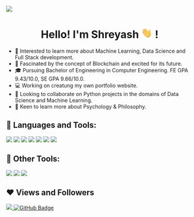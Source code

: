 ![](https://raw.githubusercontent.com/halfrost/halfrost/master/icons/header_.png)

<h1 align="center"> Hello! I'm Shreyash <img src="https://raw.githubusercontent.com/ABSphreak/ABSphreak/master/gifs/Hi.gif" width="30px"> ! </h1>

* 🧐  Interested to learn more about Machine Learning, Data Science and Full Stack development. 
* 🤔  Fascinated by the concept of Blockchain and excited for its future.
* 🎓  Pursuing Bachelor of Engineering in Computer Engineering. FE GPA 9.43/10.0, SE GPA 9.66/10.0.
* 💻  Working on creatung my own portfolio website.
* 🤝  Looking to collaborate on Python projects in the domains of Data Science and Machine Learning.
* 🌱  Keen to learn more about Psychology & Philosophy.

## 🚀 Languages and Tools:

<p align="left"> 
  <a href="https://docs.microsoft.com/en-us/cpp/?view=msvc-160" target="_blank"><img src="https://img.icons8.com/color/48/000000/c-plus-plus-logo.png"></a>
  <a href="https://www.python.org" target="_blank"><img src="https://img.icons8.com/color/48/000000/python.png"></a>
  <a href="https://www.w3.org/html/" target="_blank"><img src="https://img.icons8.com/color/48/000000/html-5.png"></a>
  <a href="https://www.w3schools.com/css/" target="_blank"><img src="https://img.icons8.com/color/48/000000/css3.png"></a>
  <a href="https://getbootstrap.com" target="_blank"><img src="https://img.icons8.com/color/48/000000/bootstrap.png"></a>
  <a href="https://www.javascript.com" target="_blank"><img src="https://img.icons8.com/color/48/000000/javascript.png"></a>
  <a style="padding-right:8px;" href="https://www.mysql.com/" target="_blank"><img src="https://img.icons8.com/fluent/50/000000/mysql-logo.png"></a>
</p>

## 🎨 Other Tools:

<p align="left">
  <a href="https://www.adobe.com/in/products/photoshop.html" target="_blank"><img src="https://img.icons8.com/color/48/000000/adobe-photoshop--v1.png"></a>
  <a href="https://www.adobe.com/in/products/premiere.html" target="_blank"><img src="https://img.icons8.com/color/48/000000/adobe-premiere-pro--v1.png"></a>
  <a href="https://www.adobe.com/in/products/aftereffects.html" target="_blank"><img src="https://img.icons8.com/color/48/000000/adobe-after-effects--v1.png"></a>
</p>

## ❤ Views and Followers
<a href="https://github.com/Meghna-DAS/github-profile-views-counter">
  <img src="https://komarev.com/ghpvc/?username=shreyash04">
</a>
<a href="https://github.com/shreyash04?tab=followers"><img src="https://img.shields.io/github/followers/shreyash04?label=Followers&style=social" alt="GitHub Badge"></a>

<!--
**shreyash04/shreyash04** is a ✨ _special_ ✨ repository because its `README.md` (this file) appears on your GitHub profile.

Here are some ideas to get you started:

- 🔭 I’m currently working on ...
- 🌱 I’m currently learning ...
- 👯 I’m looking to collaborate on ...
- 🤔 I’m looking for help with ...
- 💬 Ask me about ...
- 📫 How to reach me: ...
- 😄 Pronouns: ...
- ⚡ Fun fact: ...
-->

